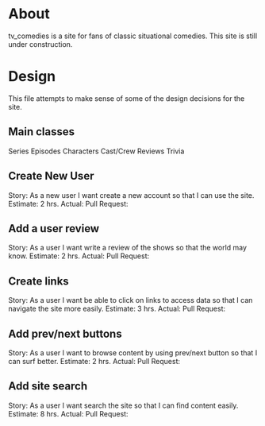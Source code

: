 # About

tv_comedies is a site for fans of classic situational comedies. This site is still under construction.

# Design

This file attempts to make sense of some of the design decisions for the site.

## Main classes

Series
Episodes
Characters
Cast/Crew
Reviews
Trivia

## Create New User
Story: As a new user I want create a new account so that I can use the site.
Estimate: 2 hrs.
Actual:
Pull Request:

## Add a user review
Story: As a user I want write a review of the shows so that the world may know.
Estimate: 2 hrs.
Actual:
Pull Request:

## Create links
Story: As a user I want be able to click on links to access data so that I can navigate the site more easily.
Estimate: 3 hrs.
Actual:
Pull Request:

## Add prev/next buttons
Story: As a user I want to browse content by using prev/next button so that I can surf better.
Estimate: 2 hrs.
Actual:
Pull Request:

## Add site search
Story: As a user I want search the site so that I can find content easily.
Estimate: 8 hrs.
Actual:
Pull Request:
